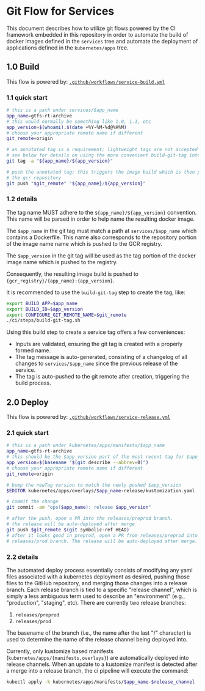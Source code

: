 # Git Flow for Services

This document describes how to utilize git flows powered by the CI framework
embedded in this repository in order to automate the build of docker images
defined in the `services` tree and automate the deployment of applications
defined in the `kubernetes/apps` tree.

## 1.0 Build

This flow is powered by:
[`.github/workflows/service-build.yml`](https://github.com/cal-itp/data-infra/blob/main/.github/workflows/service-build.yml)

### 1.1 quick start

```bash
# this is a path under services/$app_name
app_name=gtfs-rt-archive
# this would normally be something like 1.0, 1.1, etc
app_version=$(whoami).$(date +%Y-%M-%d@%H%M)
# choose your appropriate remote name if different
git_remote=origin

# an annotated tag is a requirement; lightweight tags are not accepted
# see below for details on using the more convenient build-git-tag interface
git tag -a "${app_name}/${app_version}"

# push the annotated tag; this triggers the image build which is then pushed to
# the gcr repository
git push "$git_remote" "${app_name}/${app_version}"
```

### 1.2 details

The tag name MUST adhere to the `${app_name}/${app_version}` convention. This
name will be parsed in order to help name the resulting docker image.

The `$app_name` in the git tag must match a path at `services/$app_name` which
contains a Dockerfile. This name also corresponds to the repository portion of
the image name name which is pushed to the GCR registry.

The `$app_version` in the git tag will be used as the tag portion of the docker
image name which is pushed to the registry.

Consequently, the resulting image build is pushed to
`{gcr_registry}/{app_name}:{app_version}`.

It is recommended to use the `build-git-tag` step to create the tag, like:

```bash
export BUILD_APP=$app_name
export BUILD_ID=$app_version
export CONFIGURE_GIT_REMOTE_NAME=$git_remote
./ci/steps/build-git-tag.sh
```

Using this build step to create a service tag offers a few conveniences:

- Inputs are validated, ensuring the git tag is created with a properly formed
 name.
- The tag message is auto-generated, consisting of a changelog of all changes to
 `services/$app_name` since the previous release of the service.
- The tag is auto-pushed to the git remote after creation, triggering the build
 process.

## 2.0 Deploy

This flow is powered by:
[`.github/workflows/service-release.yml`](https://github.com/cal-itp/data-infra/blob/main/.github/workflows/service-release.yml)

### 2.1 quick start

```bash
# this is a path under kubernetes/apps/manifests/$app_name
app_name=gtfs-rt-archive
# this should be the $app_version part of the most recent tag for $app_name
app_version=$(basename "$(git describe --abbrev=0)")
# choose your appropriate remote name if different
git_remote=origin

# bump the newTag version to match the newly pushed $app_version
$EDITOR kubernetes/apps/overlays/$app_name-release/kustomization.yaml

# commit the change
git commit -am "ops($app_name): release $app_version"

# after the push, open a PR into the releases/preprod branch.
# the release will be auto-deployed after merge
git push $git_remote $(git symbolic-ref HEAD)
# after it looks good in preprod, open a PR from releases/preprod into the
# releases/prod branch. The release will be auto-deployed after merge.
```

### 2.2 details

The automated deploy process essentially consists of modifying any yaml files
associated with a kubernetes deployment as desired, pushing those files to the
GitHub repository, and merging those changes into a release branch. Each release
branch is tied to a specific "release channel", which is simply a less ambiguous
term used to describe an "environment" (e.g., "production", "staging", etc).
There are currently two release branches:

1. `releases/preprod`
2. `releases/prod`

The basename of the branch (i.e., the name after the last "/" character) is used
to determine the name of the release channel being deployed into.

Currently, only kustomize based manifests
(`kubernetes/apps/{manifests,overlays}`) are automatically deployed into
release channels. When an update to a kustomize manifest is detected after a
merge into a release branch, the ci pipeline will execute the command:

```bash
kubectl apply -k kubernetes/apps/manifests/$app_name-$release_channel
```
